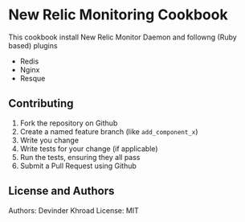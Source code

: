 New Relic Monitoring Cookbook
=================


This cookbook install New Relic Monitor Daemon and followng (Ruby based) plugins
- Redis 
- Nginx 
- Resque 

Contributing
------------

1. Fork the repository on Github
2. Create a named feature branch (like `add_component_x`)
3. Write you change
4. Write tests for your change (if applicable)
5. Run the tests, ensuring they all pass
6. Submit a Pull Request using Github

License and Authors
-------------------
Authors: Devinder Khroad
License: MIT
